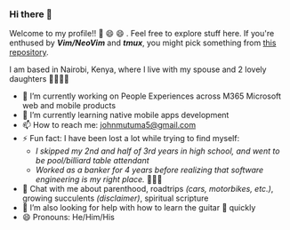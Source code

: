 ### Hi there 👋 

Welcome to my profile!! 👯 😄 😄 . Feel free to explore stuff here. If you're enthused by **_Vim/NeoVim_** and **_tmux_**, you might pick something from [this repository](https://github.com/johnmutuma5/vim-editor).

I am based in Nairobi, Kenya, where I live with my spouse and 2 lovely daughters 👨‍👩‍👧‍👧

- 🔭    I’m currently working on People Experiences across M365 Microsoft web and mobile products
- 🌱    I’m currently learning native mobile apps development
- 📫    How to reach me: johnmutuma5@gmail.com
- ⚡     Fun fact: I have been lost a lot while trying to find myself:
  -   _I skipped my 2nd and half of 3rd years in high school, and went to be pool/billiard table attendant_
  -   _Worked as a banker for 4 years before realizing that software engineering is my right place._ 👨🏽‍💻 
- 💬    Chat with me about parenthood, roadtrips _(cars, motorbikes, etc.)_, growing succulents _(disclaimer)_, spiritual scripture
- 🤔    I’m also looking for help with how to learn the guitar 🎸 quickly
- 😄    Pronouns: He/Him/His




<!--
**johnmutuma5/johnmutuma5** is a ✨ _special_ ✨ repository because its `README.md` (this file) appears on your GitHub profile.

Here are some ideas to get you started:

- 🔭 I’m currently working on ...
- 🌱 I’m currently learning ...
- 👯 I’m looking to collaborate on ...
- 🤔 I’m looking for help with ...
- 💬 Ask me about ...
- 📫 How to reach me: ...
- 😄 Pronouns: ...
- ⚡ Fun fact: ...
-->
